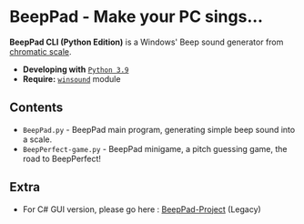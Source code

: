# BeepPad - Make your PC sings...
**BeepPad CLI (Python Edition)** is a Windows' Beep sound generator from [chromatic scale](https://en.wikipedia.org/wiki/Chromatic_scale).

- **Developing with** [`Python 3.9`](https://www.python.org/downloads/release/python-390/)
- **Require:** [`winsound`](https://docs.python.org/3/library/winsound.html) module

## Contents
- `BeepPad.py` - BeepPad main program, generating simple beep sound into a scale.
- `BeepPerfect-game.py` - BeepPad minigame, a pitch guessing game, the road to BeepPerfect!

## Extra
- For C# GUI version, please go here : [BeepPad-Project](https://github.com/richeyphu/BeepPad-Project/) (Legacy)
